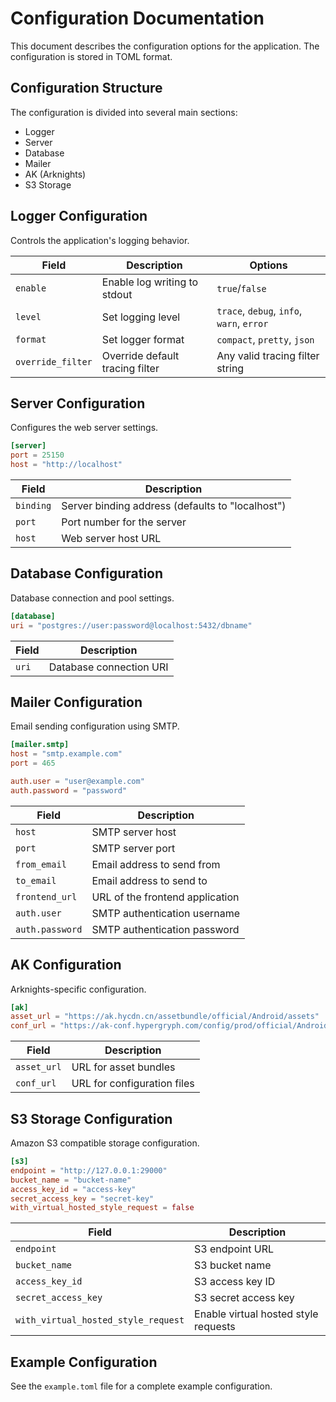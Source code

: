 # Configuration Documentation

This document describes the configuration options for the application. The configuration is stored in TOML format.

## Configuration Structure

The configuration is divided into several main sections:

- Logger
- Server
- Database
- Mailer
- AK (Arknights)
- S3 Storage

## Logger Configuration

Controls the application's logging behavior.

| Field             | Description                     | Options                                   |
| ----------------- | ------------------------------- | ----------------------------------------- |
| `enable`          | Enable log writing to stdout    | `true`/`false`                            |
| `level`           | Set logging level               | `trace`, `debug`, `info`, `warn`, `error` |
| `format`          | Set logger format               | `compact`, `pretty`, `json`               |
| `override_filter` | Override default tracing filter | Any valid tracing filter string           |

## Server Configuration

Configures the web server settings.

```toml
[server]
port = 25150
host = "http://localhost"
```

| Field     | Description                                      |
| --------- | ------------------------------------------------ |
| `binding` | Server binding address (defaults to "localhost") |
| `port`    | Port number for the server                       |
| `host`    | Web server host URL                              |

## Database Configuration

Database connection and pool settings.

```toml
[database]
uri = "postgres://user:password@localhost:5432/dbname"
```

| Field | Description             |
| ----- | ----------------------- |
| `uri` | Database connection URI |

## Mailer Configuration

Email sending configuration using SMTP.

```toml
[mailer.smtp]
host = "smtp.example.com"
port = 465

auth.user = "user@example.com"
auth.password = "password"
```

| Field           | Description                     |
| --------------- | ------------------------------- |
| `host`          | SMTP server host                |
| `port`          | SMTP server port                |
| `from_email`    | Email address to send from      |
| `to_email`      | Email address to send to        |
| `frontend_url`  | URL of the frontend application |
| `auth.user`     | SMTP authentication username    |
| `auth.password` | SMTP authentication password    |

## AK Configuration

Arknights-specific configuration.

```toml
[ak]
asset_url = "https://ak.hycdn.cn/assetbundle/official/Android/assets"
conf_url = "https://ak-conf.hypergryph.com/config/prod/official/Android"
```

| Field       | Description                 |
| ----------- | --------------------------- |
| `asset_url` | URL for asset bundles       |
| `conf_url`  | URL for configuration files |

## S3 Storage Configuration

Amazon S3 compatible storage configuration.

```toml
[s3]
endpoint = "http://127.0.0.1:29000"
bucket_name = "bucket-name"
access_key_id = "access-key"
secret_access_key = "secret-key"
with_virtual_hosted_style_request = false
```

| Field                               | Description                          |
| ----------------------------------- | ------------------------------------ |
| `endpoint`                          | S3 endpoint URL                      |
| `bucket_name`                       | S3 bucket name                       |
| `access_key_id`                     | S3 access key ID                     |
| `secret_access_key`                 | S3 secret access key                 |
| `with_virtual_hosted_style_request` | Enable virtual hosted style requests |

## Example Configuration

See the `example.toml` file for a complete example configuration.
